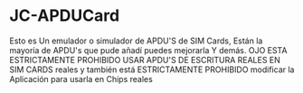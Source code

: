 # JC-APDUCard
Esto es Un emulador o simulador de APDU'S de SIM Cards, Están la mayoría de APDU's que pude añadí puedes mejorarla Y demás. OJO ESTA ESTRICTAMENTE PROHIBIDO USAR APDU'S DE ESCRITURA REALES EN SIM CARDS reales y también está ESTRICTAMENTE PROHIBIDO modificar la Aplicación para usarla en Chips reales
